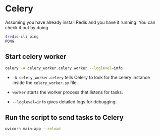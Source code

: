# Celery

Assuming you have already install Redis and you have it running.
You can check it out by doing

```bash
$redis-cli ping
PONG
```

## Start celery worker

```bash
celery -A celery_worker.celery worker --loglevel=info
```

- `-A celery_worker.celery` tells Celery to look for the celery instance inside the `celery_worker.py` file.

- `worker` starts the worker process that listens for tasks.

- `--loglevel=info` gives detailed logs for debugging.

## Run the script to send tasks to Celery

```bash
uvicorn main:app --reload
```
